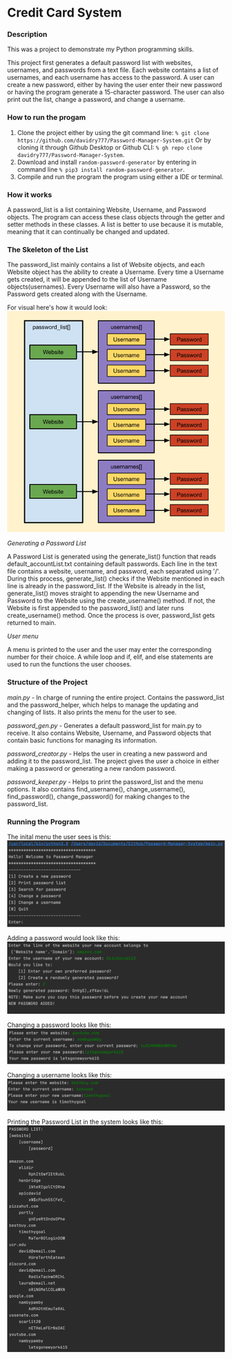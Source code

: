 # Credit Card System

### Description

This was a project to demonstrate my Python programming skills.

This project first generates a default password list with websites, usernames, and passwords from a text file.
Each website contains a list of usernames, and each username has access to the password. A user can create a
new password, either by having the user enter their new password or having the program generate a
15-character password. The user can also print out the list, change a password, and change a username.

### How to run the progam

1. Clone the project either by using the git command line: ```% git clone https://github.com/davidry777/Password-Manager-System.git```
   Or by cloning it through Github Desktop or Github CLI: ```% gh repo clone davidry777/Password-Manager-System```.
2. Download and install ```random-password-generator``` by entering in command line ```% pip3 install random-password-generator```.
3. Compile and run the program the program using either a IDE or terminal.

### How it works
A password_list is a list containing Website, Username, and Password objects. The program can access these class objects
through the getter and setter methods in these classes. A list is better to use because it is mutable, meaning that
it can continually be changed and updated.

### The Skeleton of the List
The password_list mainly contains a list of Website objects, and each Website object has the ability to
create a Username. Every time a Username gets created, it will be appended to the list of Username objects(usernames).
Every Username will also have a Password, so the Password gets created along with the Username.

For visual here's how it would look:
![Diagram](https://github.com/davidry777/Password-Manager-System/blob/master/Images/password_list%20diagram.png)

*Generating a Password List*

A Password List is generated using the generate_list() function that reads default_accountList.txt containing default passwords. 
Each line in the text file contains a website, username, and password, each separated using '/'. 
During this process, generate_list() checks if the Website mentioned in each line is already in the password_list. 
If the Website is already in the list, generate_list() moves straight to appending the new Username and Password 
to the Website using the create_username() method. If not, the Website is first appended to the password_list() 
and later runs create_username() method. Once the process is over, password_list gets returned to main.

*User menu*

A menu is printed to the user and the user may enter the corresponding number for their choice. A while loop and
if, elif, and else statements are used to run the functions the user chooses.

### Structure of the Project
*main.py* - In charge of running the entire project. Contains the password_list and the password_helper, which helps
            to manage the updating and changing of lists. It also prints the menu for the user to see.
            
*password_gen.py* - Generates a default password_list for main.py to receive. It also contains Website, Username,
                 and Password objects that contain basic functions for managing its information.
                 
*password_creator.py* - Helps the user in creating a new password and adding it to the password_list. The project gives
                        the user a choice in either making a password or generating a new random password.
                        
*password_keeper.py* - Helps to print the password_list and the menu options. It also contains find_username(),
                       change_username(), find_password(), change_password() for making changes to the password_list.
                       
### Running the Program

The inital menu the user sees is this:
![Image of Menu](https://github.com/davidry777/Password-Manager-System/blob/master/Images/menu.png)

Adding a password would look like this:
![Image of Adding a Password](https://github.com/davidry777/Password-Manager-System/blob/master/Images/creating_password.png)

Changing a password looks like this:
![Image of Changing a Password](https://github.com/davidry777/Password-Manager-System/blob/master/Images/changing_password.png)

Changing a username looks like this:
![Image of Changing a Username](https://github.com/davidry777/Password-Manager-System/blob/master/Images/changing_username.png)

Printing the Password List in the system looks like this:
![Image of Printing the Password List](https://github.com/davidry777/Password-Manager-System/blob/master/Images/print_list.png)
